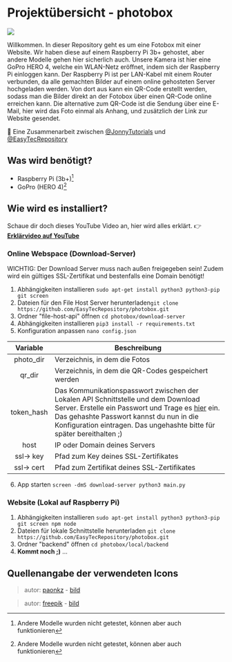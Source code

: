 # Projektübersicht - photobox
![](https://img.shields.io/badge/Status-In_Entwicklung-orange)

Willkommen. In dieser Repository geht es um eine Fotobox mit einer Website.
Wir haben diese auf einem Raspberry Pi 3b+ gehostet, aber andere Modelle gehen hier sicherlich auch.
Unsere Kamera ist hier eine GoPro HERO 4, welche ein WLAN-Netz eröffnet, indem sich der Raspberry Pi einloggen kann.
Der Raspberry Pi ist per LAN-Kabel mit einem Router verbunden, da alle gemachten Bilder auf einem online gehosteten Server hochgeladen werden.
Von dort aus kann ein QR-Code erstellt werden, sodass man die Bilder direkt an der Fotobox über einen QR-Code online erreichen kann.
Die alternative zum QR-Code ist die Sendung über eine E-Mail, hier wird das Foto einmal als Anhang, und zusätzlich der Link zur Website gesendet.

:handshake:	Eine Zusammenarbeit zwischen [@JonnyTutorials](https://github.com/jonnytutorials) und [@EasyTecRepository](https://github.com/easytecrepository)

## Was wird benötigt?
- Raspberry Pi (3b+)[^1]
- GoPro (HERO 4)[^1]
[^1]: Andere Modelle wurden nicht getestet, können aber auch funktionieren

## Wie wird es installiert?

Schaue dir doch dieses YouTube Video an, hier wird alles erklärt. :point_right:
**[Erklärvideo auf YouTube](https://youtube.com/EasyTec100)**

### Online Webspace (Download-Server)
WICHTIG: Der Download Server muss nach außen freigegeben sein! Zudem wird ein gültiges SSL-Zertifikat und bestenfalls eine Domain benötigt!
1. Abhängigkeiten installieren `sudo apt-get install python3 python3-pip git screen`
2. Dateien für den File Host Server herunterladen`git clone https://github.com/EasyTecRepository/photobox.git`
3. Ordner "file-host-api" öffnen `cd photobox/download-server`
4. Abhängigkeiten installieren `pip3 install -r requirements.txt`
5. Konfiguration anpassen `nano config.json`

Variable | Beschreibung
:------:|-------------
photo_dir|Verzeichnis, in dem die Fotos 
qr_dir|Verzeichnis, in dem die QR-Codes gespeichert werden
token_hash|Das Kommunikationspasswort zwischen der Lokalen API Schnittstelle und dem Download Server. Erstelle ein Passwort und Trage es [hier](https://coding.tools/sha256) ein. Das gehashte Passwort kannst du nun in die Konfiguration eintragen. Das ungehashte bitte für später bereithalten ;)
host|IP oder Domain deines Servers
ssl-> key|Pfad zum Key deines SSL-Zertifikates
ssl-> cert|Pfad zum Zertifikat deines SSL-Zertifikates

6. App starten `screen -dmS download-server python3 main.py`

### Website (Lokal auf Raspberry Pi)
1. Abhängigkeiten installieren `sudo apt-get install python3 python3-pip git screen npm node`
2. Dateien für lokale Schnittstelle herunterladen `git clone https://github.com/EasyTecRepository/photobox.git`
3. Ordner "backend" öffnen `cd photobox/local/backend`
4. **Kommt noch ;)** ...


## Quellenangabe der verwendeten Icons

> autor: [paonkz](https://www.flaticon.com/authors/paonkz) - 
> [bild](https://www.flaticon.com/de/kostenloses-icon/qr-code-scan_8618309?term=qr-code&page=1&position=4&origin=tag&related_id=8618309)

> autor: [freepik](https://www.flaticon.com/authors/freepik) - 
> [bild](https://www.flaticon.com/de/kostenloses-icon/mail_646094?term=mail&page=1&position=2&origin=tag&related_id=646094)
